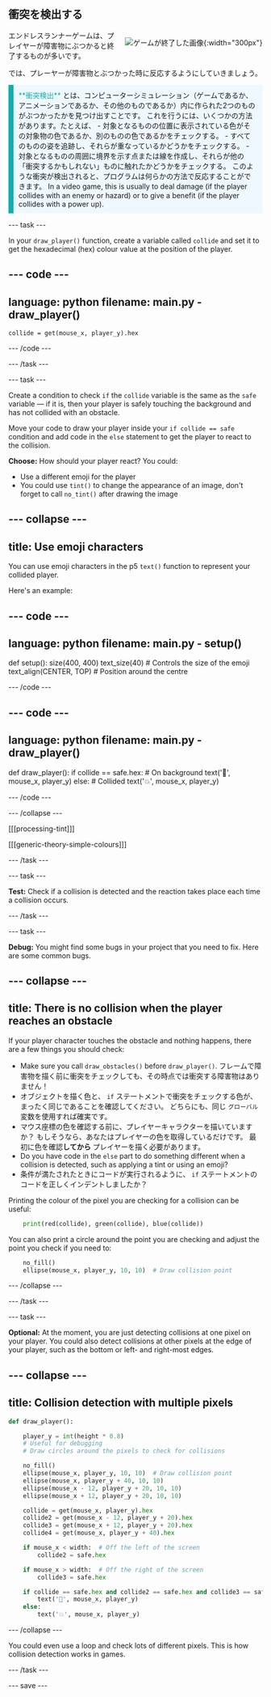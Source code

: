 ## 衝突を検出する

<div style="display: flex; flex-wrap: wrap">
<div style="flex-basis: 200px; flex-grow: 1; margin-right: 15px;">
エンドレスランナーゲームは、プレイヤーが障害物にぶつかると終了するものが多いです。
</div>
<div>

![ゲームが終了した画像](images/collision.png){:width="300px"}

</div>
</div>

では、プレーヤーが障害物とぶつかった時に反応するようにしていきましょう。

<p style="border-left: solid; border-width:10px; border-color: #0faeb0; background-color: aliceblue; padding: 10px;">
<span style="color: #0faeb0">**衝突検出**</span> とは、コンピューターシミュレーション（ゲームであるか、アニメーションであるか、その他のものであるか）内に作られた2つのものがぶつかったかを見つけ出すことです。 これを行うには、いくつかの方法があります。たとえば、 
  - 対象となるものの位置に表示されている色がその対象物の色であるか、別のものの色であるかをチェックする。 - すべてのものの姿を追跡し、それらが重なっているかどうかをチェックする。 - 対象となるものの周囲に境界を示す点または線を作成し、それらが他の「衝突するかもしれない」ものに触れたかどうかをチェックする。
このような衝突が検出されると、プログラムは何らかの方法で反応することができます。 In a video game, this is usually to deal damage (if the player collides with an enemy or hazard) or to give a benefit (if the player collides with a power up).
</p>

--- task ---

In your `draw_player()` function, create a variable called `collide` and set it to get the hexadecimal (hex) colour value at the position of the player.

--- code ---
---
language: python
filename: main.py - draw_player()
---

    collide = get(mouse_x, player_y).hex

--- /code ---

--- /task ---

--- task ---

Create a condition to check `if` the `collide` variable is the same as the `safe` variable — if it is, then your player is safely touching the background and has not collided with an obstacle.

Move your code to draw your player inside your `if collide == safe` condition and add code in the `else` statement to get the player to react to the collision.

**Choose:** How should your player react? You could:
+ Use a different emoji for the player
+ You could use `tint()` to change the appearance of an image, don't forget to call `no_tint()` after drawing the image

--- collapse ---
---
title: Use emoji characters
---

You can use emoji characters in the p5 `text()` function to represent your collided player.

Here's an example:

--- code ---
---
language: python
filename: main.py - setup()
---

def setup(): size(400, 400) text_size(40)  # Controls the size of the emoji text_align(CENTER, TOP)  # Position around the centre

--- /code ---

--- code ---
---
language: python
filename: main.py - draw_player()
---

def draw_player(): if collide == safe.hex:  # On background text('🎈', mouse_x, player_y) else:  # Collided text('💥', mouse_x, player_y)

--- /code ---

--- /collapse ---

[[[processing-tint]]]

[[[generic-theory-simple-colours]]]

--- /task ---

--- task ---

**Test:** Check if a collision is detected and the reaction takes place each time a collision occurs.

--- /task ---

--- task ---

**Debug:** You might find some bugs in your project that you need to fix. Here are some common bugs.

--- collapse ---
---
title: There is no collision when the player reaches an obstacle
---

If your player character touches the obstacle and nothing happens, there are a few things you should check:

 - Make sure you call `draw_obstacles()` before `draw_player()`. フレームで障害物を描く前に衝突をチェックしても、その時点では衝突する障害物はありません！
 - オブジェクトを描く色と、 `if` ステートメントで衝突をチェックする色が、まったく同じであることを確認してください。 どちらにも、同じ `グローバル` 変数を使用すれば確実です。
 - マウス座標の色を確認する前に、プレイヤーキャラクターを描いていますか？ もしそうなら、あなたはプレイヤーの色を取得しているだけです。 最初に色を確認**してから** プレイヤーを描く必要があります。
 - Do you have code in the `else` part to do something different when a collision is detected, such as applying a tint or using an emoji?
 - 条件が満たされたときにコードが実行されるように、 `if` ステートメントのコードを正しくインデントしましたか？

Printing the colour of the pixel you are checking for a collision can be useful:

```python
    print(red(collide), green(collide), blue(collide))
```

You can also print a circle around the point you are checking and adjust the point you check if you need to:

```python
    no_fill()
    ellipse(mouse_x, player_y, 10, 10)  # Draw collision point
```

--- /collapse ---

--- /task ---

--- task ---

**Optional:** At the moment, you are just detecting collisions at one pixel on your player. You could also detect collisions at other pixels at the edge of your player, such as the bottom or left- and right-most edges.

--- collapse ---
---
title: Collision detection with multiple pixels
---

```python
def draw_player():

    player_y = int(height * 0.8)
    # Useful for debugging
    # Draw circles around the pixels to check for collisions

    no_fill()
    ellipse(mouse_x, player_y, 10, 10)  # Draw collision point
    ellipse(mouse_x, player_y + 40, 10, 10)
    ellipse(mouse_x - 12, player_y + 20, 10, 10)
    ellipse(mouse_x + 12, player_y + 20, 10, 10)

    collide = get(mouse_x, player_y).hex
    collide2 = get(mouse_x - 12, player_y + 20).hex
    collide3 = get(mouse_x + 12, player_y + 20).hex
    collide4 = get(mouse_x, player_y + 40).hex

    if mouse_x < width:  # Off the left of the screen
        collide2 = safe.hex

    if mouse_x > width:  # Off the right of the screen
        collide3 = safe.hex

    if collide == safe.hex and collide2 == safe.hex and collide3 == safe.hex and collide4 == safe.hex:
        text('🎈', mouse_x, player_y)
    else:
        text('💥', mouse_x, player_y)
```

--- /collapse ---

You could even use a loop and check lots of different pixels. This is how collision detection works in games.

--- /task ---

--- save ---
